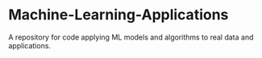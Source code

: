 # Machine-Learning-Applications
A repository for code applying ML models and algorithms to real data and applications.
